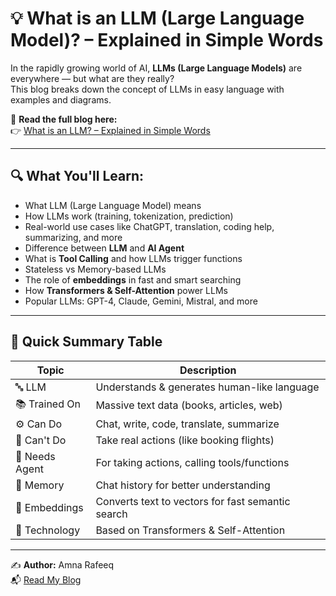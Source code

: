 # 💡 What is an LLM (Large Language Model)? – Explained in Simple Words

In the rapidly growing world of AI, **LLMs (Large Language Models)** are everywhere — but what are they really?  
This blog breaks down the concept of LLMs in easy language with examples and diagrams.

📖 **Read the full blog here:**  
👉 [What is an LLM? – Explained in Simple Words](https://medium.com/@amnarafeeq68/what-is-an-llm-large-language-model-explained-in-simple-words-fadc1be0430d)

---

## 🔍 What You'll Learn:
- What LLM (Large Language Model) means
- How LLMs work (training, tokenization, prediction)
- Real-world use cases like ChatGPT, translation, coding help, summarizing, and more
- Difference between **LLM** and **AI Agent**
- What is **Tool Calling** and how LLMs trigger functions
- Stateless vs Memory-based LLMs
- The role of **embeddings** in fast and smart searching
- How **Transformers & Self-Attention** power LLMs
- Popular LLMs: GPT-4, Claude, Gemini, Mistral, and more

---

## 🚀 Quick Summary Table

| Topic                  | Description |
|------------------------|-------------|
| 🔤 LLM                | Understands & generates human-like language |
| 📚 Trained On         | Massive text data (books, articles, web) |
| ⚙️ Can Do             | Chat, write, code, translate, summarize |
| 🚫 Can't Do           | Take real actions (like booking flights) |
| 🧠 Needs Agent        | For taking actions, calling tools/functions |
| 💾 Memory             | Chat history for better understanding |
| 🧮 Embeddings         | Converts text to vectors for fast semantic search |
| 🧠 Technology         | Based on Transformers & Self-Attention |

---


✍️ **Author:** Amna Rafeeq  
📬 [Read My Blog](https://medium.com/@amnarafeeq68/what-is-an-llm-large-language-model-explained-in-simple-words-fadc1be0430d)
